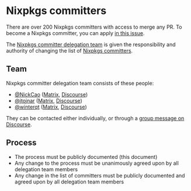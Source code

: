 # Nixpkgs committers

There are over 200 Nixpkgs committers with access to merge any PR.
To become a Nixpkgs committer, you can apply [in this issue](https://github.com/NixOS/nixpkgs/issues/321665).

The [Nixpkgs committer delegation team](#team) is given the responsibility and authority of changing the list of [Nixpkgs committers](https://github.com/orgs/NixOS/teams/nixpkgs-committers).

## Team

Nixpkgs committer delegation team consists of these people:

- [@NickCao](https://github.com/NickCao) ([Matrix](https://matrix.to/#/@nickcao:nichi.co), [Discourse](https://discourse.nixos.org/u/nickcao))
- [@jtojnar](https://github.com/jtojnar) ([Matrix](https://matrix.to/#/@jtojnar:matrix.org), [Discourse](https://discourse.nixos.org/u/jtojnar))
- [@winterqt](https://github.com/winterqt) ([Matrix](https://matrix.to/#/@winter:catgirl.cloud), [Discourse](https://discourse.nixos.org/u/winter))

They can be contacted either individually, or through a [group message on Discourse](https://discourse.nixos.org/g/nixpkgs-nominations).

## Process
- The process must be publicly documented (this document)
- Any change to the process must be unanimously agreed upon by all delegation team members
- Any change in the list of committers must be publicly documented and agreed upon by all delegation team members
